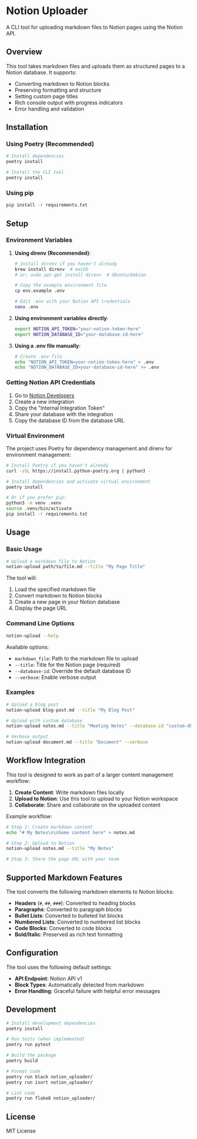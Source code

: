 # Notion Uploader

A CLI tool for uploading markdown files to Notion pages using the Notion API.

## Overview

This tool takes markdown files and uploads them as structured pages to a Notion database. It supports:

- Converting markdown to Notion blocks
- Preserving formatting and structure
- Setting custom page titles
- Rich console output with progress indicators
- Error handling and validation

## Installation

### Using Poetry (Recommended)

```bash
# Install dependencies
poetry install

# Install the CLI tool
poetry install
```

### Using pip

```bash
pip install -r requirements.txt
```

## Setup

### Environment Variables

1. **Using direnv (Recommended)**:

   ```bash
   # Install direnv if you haven't already
   brew install direnv  # macOS
   # or: sudo apt-get install direnv  # Ubuntu/Debian

   # Copy the example environment file
   cp env.example .env

   # Edit .env with your Notion API credentials
   nano .env
   ```

2. **Using environment variables directly**:

   ```bash
   export NOTION_API_TOKEN="your-notion-token-here"
   export NOTION_DATABASE_ID="your-database-id-here"
   ```

3. **Using a .env file manually**:
   ```bash
   # Create .env file
   echo "NOTION_API_TOKEN=your-notion-token-here" > .env
   echo "NOTION_DATABASE_ID=your-database-id-here" >> .env
   ```

### Getting Notion API Credentials

1. Go to [Notion Developers](https://developers.notion.com/)
2. Create a new integration
3. Copy the "Internal Integration Token"
4. Share your database with the integration
5. Copy the database ID from the database URL

### Virtual Environment

The project uses Poetry for dependency management and direnv for environment management:

```bash
# Install Poetry if you haven't already
curl -sSL https://install.python-poetry.org | python3 -

# Install dependencies and activate virtual environment
poetry install

# Or if you prefer pip:
python3 -m venv .venv
source .venv/bin/activate
pip install -r requirements.txt
```

## Usage

### Basic Usage

```bash
# Upload a markdown file to Notion
notion-upload path/to/file.md --title "My Page Title"
```

The tool will:

1. Load the specified markdown file
2. Convert markdown to Notion blocks
3. Create a new page in your Notion database
4. Display the page URL

### Command Line Options

```bash
notion-upload --help
```

Available options:

- `markdown_file`: Path to the markdown file to upload
- `--title`: Title for the Notion page (required)
- `--database-id`: Override the default database ID
- `--verbose`: Enable verbose output

### Examples

```bash
# Upload a blog post
notion-upload blog-post.md --title "My Blog Post"

# Upload with custom database
notion-upload notes.md --title "Meeting Notes" --database-id "custom-db-id"

# Verbose output
notion-upload document.md --title "Document" --verbose
```

## Workflow Integration

This tool is designed to work as part of a larger content management workflow:

1. **Create Content**: Write markdown files locally
2. **Upload to Notion**: Use this tool to upload to your Notion workspace
3. **Collaborate**: Share and collaborate on the uploaded content

Example workflow:

```bash
# Step 1: Create markdown content
echo "# My Notes\n\nSome content here" > notes.md

# Step 2: Upload to Notion
notion-upload notes.md --title "My Notes"

# Step 3: Share the page URL with your team
```

## Supported Markdown Features

The tool converts the following markdown elements to Notion blocks:

- **Headers** (`#`, `##`, `###`): Converted to heading blocks
- **Paragraphs**: Converted to paragraph blocks
- **Bullet Lists**: Converted to bulleted list blocks
- **Numbered Lists**: Converted to numbered list blocks
- **Code Blocks**: Converted to code blocks
- **Bold/Italic**: Preserved as rich text formatting

## Configuration

The tool uses the following default settings:

- **API Endpoint**: Notion API v1
- **Block Types**: Automatically detected from markdown
- **Error Handling**: Graceful failure with helpful error messages

## Development

```bash
# Install development dependencies
poetry install

# Run tests (when implemented)
poetry run pytest

# Build the package
poetry build

# Format code
poetry run black notion_uploader/
poetry run isort notion_uploader/

# Lint code
poetry run flake8 notion_uploader/
```

## License

MIT License
